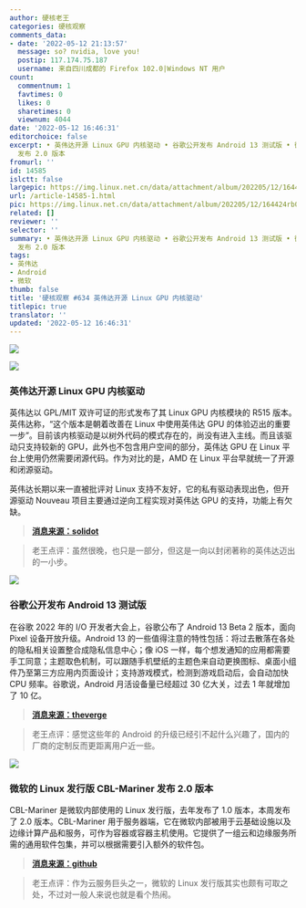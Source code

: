 ```yaml
---
author: 硬核老王
categories: 硬核观察
comments_data:
- date: '2022-05-12 21:13:57'
  message: so? nvidia, love you!
  postip: 117.174.75.187
  username: 来自四川成都的 Firefox 102.0|Windows NT 用户
count:
  commentnum: 1
  favtimes: 0
  likes: 0
  sharetimes: 0
  viewnum: 4044
date: '2022-05-12 16:46:31'
editorchoice: false
excerpt: • 英伟达开源 Linux GPU 内核驱动 • 谷歌公开发布 Android 13 测试版 • 微软的 Linux 发行版 CBL-Mariner
  发布 2.0 版本
fromurl: ''
id: 14585
islctt: false
largepic: https://img.linux.net.cn/data/attachment/album/202205/12/164424rb06zhk9m86tw4kw.jpg
url: /article-14585-1.html
pic: https://img.linux.net.cn/data/attachment/album/202205/12/164424rb06zhk9m86tw4kw.jpg.thumb.jpg
related: []
reviewer: ''
selector: ''
summary: • 英伟达开源 Linux GPU 内核驱动 • 谷歌公开发布 Android 13 测试版 • 微软的 Linux 发行版 CBL-Mariner
  发布 2.0 版本
tags:
- 英伟达
- Android
- 微软
thumb: false
title: '硬核观察 #634 英伟达开源 Linux GPU 内核驱动'
titlepic: true
translator: ''
updated: '2022-05-12 16:46:31'
---
```


![](/data/attachment/album/202205/12/164424rb06zhk9m86tw4kw.jpg)


![](/data/attachment/album/202205/12/164438umet7dud7mecmlye.jpg)


### 英伟达开源 Linux GPU 内核驱动


英伟达以 GPL/MIT 双许可证的形式发布了其 Linux GPU 内核模块的 R515 版本。英伟达称，“这个版本是朝着改善在 Linux 中使用英伟达 GPU 的体验迈出的重要一步”。目前该内核驱动是以树外代码的模式存在的，尚没有进入主线。而且该驱动只支持较新的 GPU，此外也不包含用户空间的部分，英伟达 GPU 在 Linux 平台上使用仍然需要闭源代码。作为对比的是，AMD 在 Linux 平台早就统一了开源和闭源驱动。


英伟达长期以来一直被批评对 Linux 支持不友好，它的私有驱动表现出色，但开源驱动 Nouveau 项目主要通过逆向工程实现对英伟达 GPU 的支持，功能上有欠缺。



> 
> **[消息来源：solidot](https://www.solidot.org/story?sid=71503)**
> 
> 
> 



> 
> 老王点评：虽然很晚，也只是一部分，但这是一向以封闭著称的英伟达迈出的一小步。
> 
> 
> 


![](/data/attachment/album/202205/12/164451khssl4d2sdhtzd44.jpg)


### 谷歌公开发布 Android 13 测试版


在谷歌 2022 年的 I/O 开发者大会上，谷歌公布了 Android 13 Beta 2 版本，面向 Pixel 设备开放升级。Android 13 的一些值得注意的特性包括：将过去散落在各处的隐私相关设置整合成隐私信息中心；像 iOS 一样，每个想发通知的应用都需要手工同意；主题取色机制，可以跟随手机壁纸的主题色来自动更换图标、桌面小组件乃至第三方应用内页面设计；支持游戏模式，检测到游戏启动后，会自动加快 CPU 频率。谷歌说，Android 月活设备量已经超过 30 亿大关，过去 1 年就增加了 10 亿。



> 
> **[消息来源：theverge](https://www.theverge.com/2022/5/11/23065137/android-13-google-preview-features-material-you-io)**
> 
> 
> 



> 
> 老王点评：感觉这些年的 Android 的升级已经引不起什么兴趣了，国内的厂商的定制反而更距离用户近一些。
> 
> 
> 


![](/data/attachment/album/202205/12/164559bv8u3usug8gufk41.jpg)


### 微软的 Linux 发行版 CBL-Mariner 发布 2.0 版本


CBL-Mariner 是微软内部使用的 Linux 发行版，去年发布了 1.0 版本，本周发布了 2.0 版本。CBL-Mariner 用于服务器端，它在微软内部被用于云基础设施以及边缘计算产品和服务，可作为容器或容器主机使用。它提供了一组云和边缘服务所需的通用软件包集，并可以根据需要引入额外的软件包。



> 
> **[消息来源：github](https://github.com/microsoft/CBL-Mariner)**
> 
> 
> 



> 
> 老王点评：作为云服务巨头之一，微软的 Linux 发行版其实也颇有可取之处，不过对一般人来说也就是看个热闹。
> 
> 
>